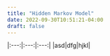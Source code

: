 ```yaml
---
title: "Hidden Markov Model"
date: 2022-09-30T10:51:21-04:00
draft: false
---
```


|:---:|:---:|:---:|
|asd|dfg|hjkl|